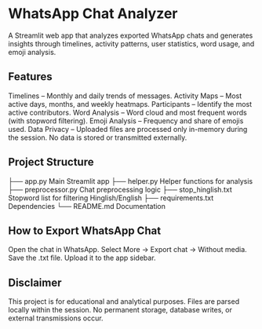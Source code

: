 # WhatsApp Chat Analyzer

A Streamlit web app that analyzes exported WhatsApp chats and generates insights through timelines, activity patterns, user statistics, word usage, and emoji analysis.

## Features

 Timelines – Monthly and daily trends of messages.
 Activity Maps – Most active days, months, and weekly heatmaps.
 Participants – Identify the most active contributors.
 Word Analysis – Word cloud and most frequent words (with stopword filtering). 
 Emoji Analysis – Frequency and share of emojis used.
 Data Privacy – Uploaded files are processed only in-memory during the session. No data is stored or transmitted externally.

## Project Structure
├── app.py               Main Streamlit app
├── helper.py            Helper functions for analysis
├── preprocessor.py      Chat preprocessing logic
├── stop_hinglish.txt    Stopword list for filtering Hinglish/English
├── requirements.txt     Dependencies
└── README.md            Documentation

## How to Export WhatsApp Chat

Open the chat in WhatsApp.
Select More → Export chat → Without media.
Save the .txt file.
Upload it to the app sidebar.

## Disclaimer

This project is for educational and analytical purposes.
Files are parsed locally within the session.
No permanent storage, database writes, or external transmissions occur.

